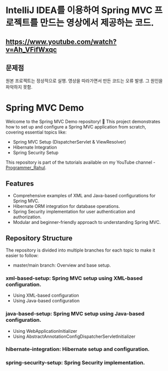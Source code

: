 # IntelliJ IDEA를 이용하여 Spring MVC 프로젝트를 만드는 영상에서 제공하는 코드.

## https://www.youtube.com/watch?v=Ah_VFifWxqc

## 문제점
원본 프로젝트는 정상적으로 실행.
영상을 따라가면서 만든 코드는 오류 발생.
그 원인을 파악하지 못함.


# Spring MVC Demo
Welcome to the Spring MVC Demo repository! 🎉 This project demonstrates how to set up and configure a Spring MVC application from scratch, covering essential topics like:
- Spring MVC Setup (DispatcherServlet & ViewResolver)
- Hibernate Integration
- Spring Security Setup

This repository is part of the tutorials available on my YouTube channel - [Programmer_Rahul](https://www.youtube.com/@ProgrammerRahul).

## Features
- Comprehensive examples of XML and Java-based configurations for Spring MVC.
- Hibernate ORM integration for database operations.
- Spring Security implementation for user authentication and authorization.
- Modular and beginner-friendly approach to understanding Spring MVC.

## Repository Structure
The repository is divided into multiple branches for each topic to make it easier to follow:

- master/main branch: Overview and base setup.
### xml-based-setup: Spring MVC setup using XML-based configuration.
- Using XML-based configuration
- Using Java-based configuration

### java-based-setup: Spring MVC setup using Java-based configuration.
- Using WebApplicationInitializer 
- Using AbstractAnnotationConfigDispatcherServletInitializer 

### hibernate-integration: Hibernate setup and configuration.

### spring-security-setup: Spring Security implementation.

